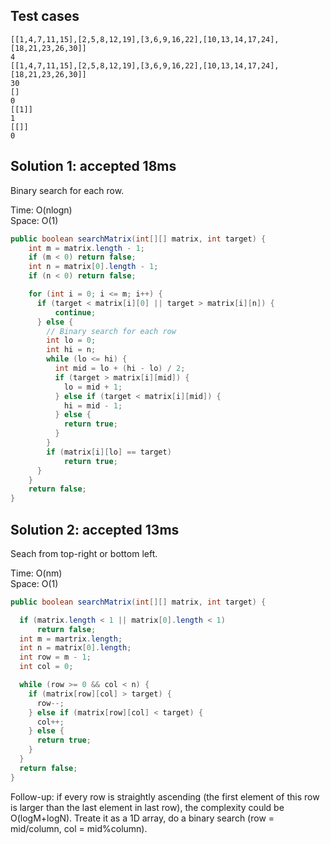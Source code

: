 ## Test cases
```
[[1,4,7,11,15],[2,5,8,12,19],[3,6,9,16,22],[10,13,14,17,24],[18,21,23,26,30]]
4
[[1,4,7,11,15],[2,5,8,12,19],[3,6,9,16,22],[10,13,14,17,24],[18,21,23,26,30]]
30
[]
0
[[1]]
1
[[]]
0
```

## Solution 1: accepted 18ms

Binary search for each row.  

Time: O(nlogn)  
Space: O(1)  

```java
public boolean searchMatrix(int[][] matrix, int target) {       
    int m = matrix.length - 1;
    if (m < 0) return false;
    int n = matrix[0].length - 1;
    if (n < 0) return false;

    for (int i = 0; i <= m; i++) {
      if (target < matrix[i][0] || target > matrix[i][n]) {
          continue;
      } else {
        // Binary search for each row
        int lo = 0;
        int hi = n;
        while (lo <= hi) {
          int mid = lo + (hi - lo) / 2;
          if (target > matrix[i][mid]) {
            lo = mid + 1;
          } else if (target < matrix[i][mid]) {
            hi = mid - 1;
          } else {
            return true;
          }
        }
        if (matrix[i][lo] == target)
            return true;
      }
    } 
    return false;
}
```

## Solution 2: accepted 13ms

Seach from top-right or bottom left.   

Time: O(nm)    
Space: O(1)  

```java
public boolean searchMatrix(int[][] matrix, int target) {   

  if (matrix.length < 1 || matrix[0].length < 1) 
      return false;
  int m = martrix.length;
  int n = matrix[0].length;
  int row = m - 1;
  int col = 0;

  while (row >= 0 && col < n) {          
    if (matrix[row][col] > target) {
      row--;
    } else if (matrix[row][col] < target) {
      col++;
    } else {
      return true;
    }
  } 
  return false;
}
```

Follow-up: if every row is straightly ascending (the first element of this row is larger than the last element in last row), the complexity could be O(logM+logN). Treate it as a 1D array, do a binary search (row = mid/column, col = mid%column).  
